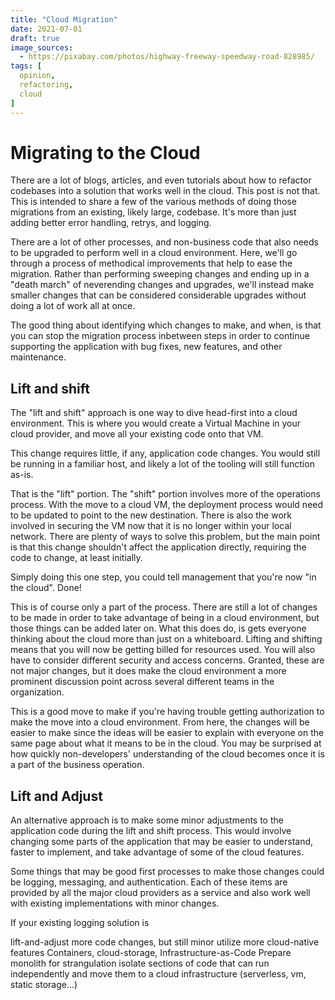 ```yaml
---
title: "Cloud Migration"
date: 2021-07-01
draft: true
image_sources:
  - https://pixabay.com/photos/highway-freeway-speedway-road-828985/
tags: [
  opinion,
  refactoring,
  cloud
]
---
```

# Migrating to the Cloud
There are a lot of blogs, articles, and even tutorials about how to refactor codebases into a solution that works well in the cloud. This post is not that. This is intended to share a few of the various methods of doing those migrations from an existing, likely large, codebase. It's more than just adding better error handling, retrys, and logging.

There are a lot of other processes, and non-business code that also needs to be upgraded to perform well in a cloud environment. Here, we'll go through a process of methodical improvements that help to ease the migration. Rather than performing sweeping changes and ending up in a "death march" of neverending changes and upgrades, we'll instead make smaller changes that can be considered considerable upgrades without doing a lot of work all at once.

The good thing about identifying which changes to make, and when, is that you can stop the migration process inbetween steps in order to continue supporting the application with bug fixes, new features, and other maintenance. 

## Lift and shift
The "lift and shift" approach is one way to dive head-first into a cloud environment. This is where you would create a Virtual Machine in your cloud provider, and move all your existing code onto that VM. 

This change requires little, if any, application code changes. You would still be running in a familiar host, and likely a lot of the tooling will still function as-is.

That is the "lift" portion. The "shift" portion involves more of the operations process. With the move to a cloud VM, the deployment process would need to be updated to point to the new destination. There is also the work involved in securing the VM now that it is no longer within your local network. There are plenty of ways to solve this problem, but the main point is that this change shouldn't affect the application directly, requiring the code to change, at least initially. 

Simply doing this one step, you could tell management that you're now "in the cloud". Done! 

This is of course only a part of the process. There are still a lot of changes to be made in order to take advantage of being in a cloud environment, but those things can be added later on. What this does do, is gets everyone thinking about the cloud more than just on a whiteboard. Lifting and shifting means that you will now be getting billed for resources used. You will also have to consider different security and access concerns. Granted, these are not major changes, but it does make the cloud environment a more prominent discussion point across several different teams in the organization.

This is a good move to make if you're having trouble getting authorization to make the move into a cloud environment. From here, the changes will be easier to make since the ideas will be easier to explain with everyone on the same page about what it means to be in the cloud. You may be surprised at how quickly non-developers' understanding of the cloud becomes once it is a part of the business operation.

## Lift and Adjust
An alternative approach is to make some minor adjustments to the application code during the lift and shift process. This would involve changing some parts of the application that may be easier to understand, faster to implement, and take advantage of some of the cloud features. 

Some things that may be good first processes to make those changes could be logging, messaging, and authentication. Each of these items are provided by all the major cloud providers as a service and also work well with existing implementations with minor changes.

If your existing logging solution is 

lift-and-adjust
    more code changes, but still minor
    utilize more cloud-native features
Containers, cloud-storage, Infrastructure-as-Code
Prepare monolith for strangulation
    isolate sections of code that can run independently and move them to a cloud infrastructure (serverless, vm, static storage...)